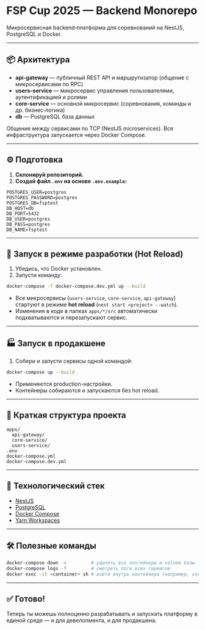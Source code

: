 # FSP Cup 2025 — Backend Monorepo

Микросервисная backend‑платформа для соревнований на NestJS, PostgreSQL и Docker.

---

## 📦 Архитектура

* **api-gateway** — публичный REST API и маршрутизатор (общение с микросервисами по RPC)
* **users-service** — микросервис управления пользователями, аутентификацией и ролями
* **core-service** — основной микросервис (соревнования, команды и др. бизнес‑логика)
* **db** — PostgreSQL база данных

Общение между сервисами по TCP (NestJS microservices). Вся инфраструктура запускается через Docker Compose.

---

## ⚙️ Подготовка

1. **Склонируй репозиторий.**
2. **Создай файл `.env` на основе `.env.example`:**

```env
POSTGRES_USER=postgres
POSTGRES_PASSWORD=postgres
POSTGRES_DB=fsptest
DB_HOST=db
DB_PORT=5432
DB_USER=postgres
DB_PASS=postgres
DB_NAME=fsptest
```

---

## 🚀 Запуск в режиме разработки (Hot Reload)

1. Убедись, что Docker установлен.
2. Запусти команду:

```bash
docker-compose -f docker-compose.dev.yml up --build
```

* Все микросервисы (`users-service`, `core-service`, `api-gateway`) стартуют в режиме **hot reload** (`nest start <project> --watch`).
* Изменения в коде в папках `apps/*/src` автоматически подхватываются и перезапускают сервис.

---

## 🏭 Запуск в продакшене

1. Собери и запусти сервисы одной командой:

```bash
docker-compose up --build
```

* Применяются production-настройки.
* Контейнеры собираются и запускаются без hot reload.

---

## 🧩 Краткая структура проекта

```
apps/
  api-gateway/
  core-service/
  users-service/
.env
docker-compose.yml
docker-compose.dev.yml
```

---

## 🧱 Технологический стек

* [NestJS](https://docs.nestjs.com/)
* [PostgreSQL](https://www.postgresql.org/)
* [Docker Compose](https://docs.docker.com/)
* [Yarn Workspaces](https://classic.yarnpkg.com/en/docs/workspaces/)

---

## 🛠️ Полезные команды

```bash
docker-compose down -v         # удалить все контейнеры и volume базы
docker-compose logs -f         # смотреть логи всех сервисов
docker exec -it <container> sh # войти внутрь контейнера (например, users-service-dev)
```

---

## ✅ Готово!

Теперь ты можешь полноценно разрабатывать и запускать платформу в единой среде — и для девелопмента, и для продакшена.
